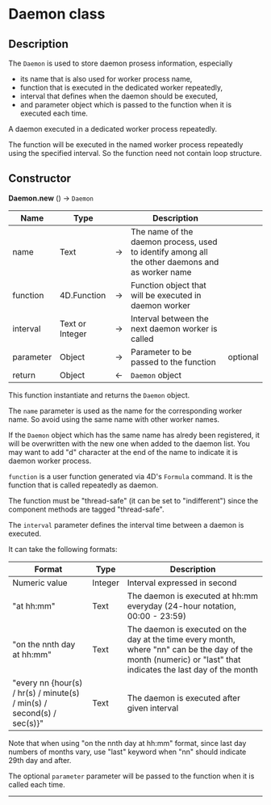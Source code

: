 ﻿<!-- The "Daemon" class is used to store daemon prosess information -->
# Daemon class

## Description

The `Daemon` is used to store daemon prosess information, especially 
* its name that is also used for worker process name, 
* function that is executed in the dedicated worker repeatedly, 
* interval that defines when the daemon should be executed, 
* and parameter object which is passed to the function when it is executed each time.

A daemon executed in a dedicated worker process repeatedly.

The function will be executed in the named worker process repeatedly using the specified interval. So the function need not contain loop structure.

## Constructor

**Daemon.new** () -> `Daemon`

|Name|Type||Description||
|-----|-----|-----|-----|-----|
|name|Text|&#x2192;|The name of the daemon process, used to identify among all the other daemons and as worker name||
|function|4D.Function|&#x2192;|Function object that will be executed in daemon worker||
|interval|Text or Integer|&#x2192;|Interval between the next daemon worker is called||
|parameter|Object|&#x2192;|Parameter to be passed to the function|optional|
|return|Object|&#x2190;|`Daemon` object||

This function instantiate and returns the `Daemon` object.

The `name` parameter is used as the name for the corresponding worker name. So avoid using the same name with other worker names. 

If the `Daemon` object which has the same name has alredy been registered, it will be overwritten with the new one when added to the daemon list. You may want to add "d" character at the end of the name to indicate it is daemon worker process.

`function` is a user function generated via 4D's `Formula` command. It is the function that is called repeatedly as daemon.

The function must be "thread-safe" (it can be set to "indifferent") since the component methods are tagged "thread-safe".

The `interval` parameter defines the interval time between a daemon is executed.

It can take the following formats:

|Format|Type|Description|
|-----|-----|-----|
|Numeric value|Integer|Interval expressed in second|
|"at hh:mm"|Text|The daemon is executed at hh:mm everyday (24-hour notation, 00:00 - 23:59)|
|"on the nnth day at hh:mm"|Text|The daemon is executed on the day at the time every month, where "nn" can be the day of the month (numeric) or "last" that indicates the last day of the month|
|"every nn {hour(s) / hr(s) / minute(s) / min(s) / second(s) / sec(s)}"|Text|The daemon is executed after given interval|

Note that when using "on the nnth day at hh:mm" format, since last day numbers of months vary, use "last" keyword when "nn" should indicate 29th day and after.

The optional `parameter` parameter will be passed to the function when it is called each time.

---
